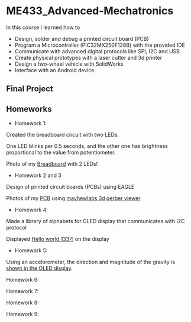 # ME433_Advanced-Mechatronics

In this course I learned how to 
- Design, solder and debug a printed circuit board (PCB) 
- Program a Microcontroller (PIC32MX250F128B) with the provided IDE
- Communicate with advanced digital protocols like SPI, I2C and USB 
- Create physical prototypes with a laser cutter and 3d printer
- Design a two-wheel vehicle with SolidWorks
- Interface with an Android device.

## Final Project

## Homeworks

* Homework 1:

Created the breadboard circuit with two LEDs.

One LED blinks per 0.5 seconds, and the other one has brightness proportional to the value from potentiometer.

Photo of my [Breadboard](https://github.com/jongwoo-Lee/ME433_Advanced-Mechatronics/blob/master/HW1/IMG_2373.jpg) with 2 LEDs!

* Homework 2 and 3

Design of printed circuit boards (PCBs) using EAGLE

Photos of my [PCB](https://github.com/jongwoo-Lee/ME433_Advanced-Mechatronics/tree/master/HW2%263) using [mayhewlabs 3d gerber viewer](http://mayhewlabs.com/webGerber/)


* Homework 4:

Made a library of alphabets for OLED display that communicates with I2C protocol

Displayed [Hello world 1337!](https://github.com/jongwoo-Lee/ME433_Advanced-Mechatronics/blob/master/HW4/oled.X/IMG_0221%20copy.jpg) on the display


* Homework 5:

Using an accelorometer, the direction and magnitude of the gravity is [shown in the OLED display](https://github.com/jongwoo-Lee/ME433_Advanced-Mechatronics/blob/master/HW5/accel.X/IMG_0223.jpg).

Homework 6:

Homework 7:

Homework 8:

Homework 9:

